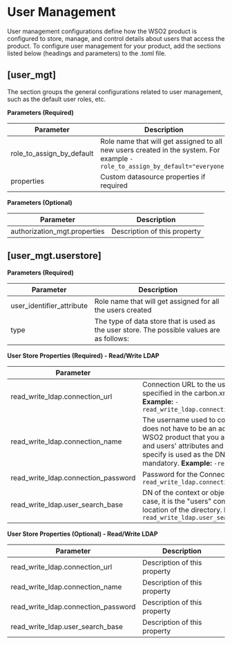 # User Management
User management configurations define how the WSO2 product is configured to store, manage, and control details about users that access the product. 
To configure user management for your product, add the sections listed below (headings and parameters) to the .toml file. 

## **[user_mgt]**

The section groups the general configurations related to user management, such as the default user roles, etc.

**Parameters (Required)**

| Parameter      | Description  | 
| ------------- |-------------| 
| role_to_assign_by_default     | Role name that will get assigned to all new users created in the system. For example ```-role_to_assign_by_default="everyone"```  | 
| properties     | Custom datasource properties if required      |  

**Parameters (Optional)**

| Parameter      | Description  | 
| ------------- |-------------| 
| authorization_mgt.properties     | Description of this property | 

## **[user_mgt.userstore]**

**Parameters (Required)**

| Parameter      | Description  | 
| ------------- |-------------| 
| user_identifier_attribute    | Role name that will get assigned for all the users created | 
| type     | The type of data store that is used as the user store. The possible values are as follows:      | 

**User Store Properties (Required) - Read/Write LDAP**


| Parameter      | Description  | 
| ------------- |-------------| 
| read_write_ldap.connection_url     | Connection URL to the user store server. In the case of default LDAP in Carbon, the port is specified in the carbon.xml file, and a reference to that port is included in this configuration. **Example:** ```-read_write_ldap.connection_url="ldap://localhost:${Ports.EmbeddedLDAP.LDAPServerPort}"```| 
| read_write_ldap.connection_name     | The username used to connect to the database and perform various operations. This user does not have to be an administrator in the user store or have an administrator role in the WSO2 product that you are using, but this user MUST have permissions to read the user list and users' attributes and to perform search operations on the user store. The value you specify is used as the DN (Distinguish Name) attribute of the user. This property is mandatory. **Example:** ```-read_write_ldap.connection_name="uid=admin,ou=system"``` | 
| read_write_ldap.connection_password     | Password for the ConnectionName user. **Example:** ```-read_write_ldap.connection_password="admin"```| 
| read_write_ldap.user_search_base     | DN of the context or object under which the user entries are stored in the user store. In this case, it is the "users" container. When the user store searches for users, it will start from this location of the directory. **Example:** ```-read_write_ldap.user_search_base="ou=Users,dc=wso2,dc=org"``` | 

**User Store Properties (Optional) - Read/Write LDAP**

| Parameter      | Description  | 
| ------------- |-------------| 
| read_write_ldap.connection_url     | Description of this property | 
| read_write_ldap.connection_name     | Description of this property | 
| read_write_ldap.connection_password     | Description of this property | 
| read_write_ldap.user_search_base     | Description of this property | 